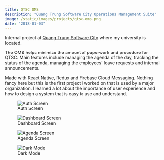```yaml
---
title: QTSC OMS
description: "Quang Trung Software City Operations Management Suite"
image: /static/images/projects/qtsc-oms.png
date: "2018-01-03"
---
```


Internal project at [Quang Trung Software City](https://www.qtsc.com.vn/en/) where my university is located.

The OMS helps minimize the amount of paperwork and procedure for QTSC. Main features include managing the agenda of the day, tracking the status of the agenda, managing the employees' leave requests and internal announcements.

Made with React Native, Redux and Firebase Cloud Messaging. Nothing fancy here but this is the first project I worked on that is used by a major organization. I learned a lot about the importance of user experience and how to design a system that is easy to use and understand.

<div class="side-by-side">
  <figure>
    <img alt="Auth Screen" src="/static/images/projects/qtsc-oms-auth.webp" class="side-by-side-img">
    <figcaption class="side-by-side-caption">Auth Screen</figcaption>
  </figure>
  <figure>
    <img alt="Dashboard Screen" src="/static/images/projects/qtsc-oms-dashboard.webp" class="side-by-side-img">
    <figcaption class="side-by-side-caption">Dashboard Screen</figcaption>
  </figure>
  <figure>
    <img alt="Agenda Screen" src="/static/images/projects/qtsc-oms-agenda.webp" class="side-by-side-img">
    <figcaption class="side-by-side-caption">Agenda Screen</figcaption>
  </figure>
  <figure>
    <img alt="Dark Mode" src="/static/images/projects/qtsc-oms-darkmode.webp" class="side-by-side-img">
    <figcaption class="side-by-side-caption">Dark Mode</figcaption>
  </figure>
</div>
